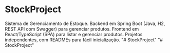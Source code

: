 # StockProject
Sistema de Gerenciamento de Estoque. Backend em Spring Boot (Java, H2, REST API com Swagger) para gerenciar produtos. Frontend em React/TypeScript (SPA) para listar e gerenciar produtos. Projetos independentes, com READMEs para fácil inicialização.
"# StockProject" 
"# StockProject" 
